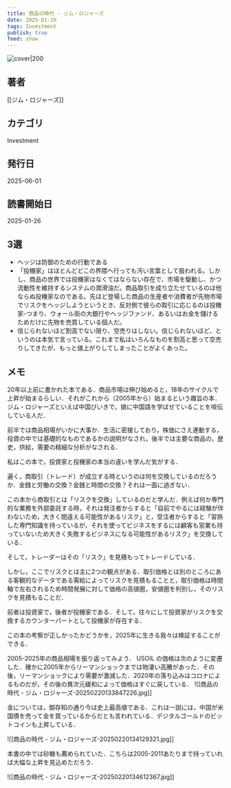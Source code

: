 ```yaml
---
title: 商品の時代 - ジム・ロジャーズ
date: 2025-01-26
tags: Investment
publish: true
feed: show
---
```

![cover|200](https://m.media-amazon.com/images/I/51D96FNWACL.jpg)
## 著者
[[ジム・ロジャーズ]]
## カテゴリ
Investment
## 発行日
2025-06-01
## 読書開始日
2025-01-26

## 3選
- ヘッジは防御のための行動である
- 「投機家」はほとんどどこの界隈へ行っても汚い言葉として扱われる。しかし、商品の世界では投機家はなくてはならない存在で、市場を駆動し、かつ流動性を維持するシステムの潤滑油だ。商品取引を成り立たせているのは他ならぬ投機家なのである。先ほど登場した商品の生産者や消費者が先物市場でリスクをヘッジしようというとき、反対側で彼らの取引に応じるのは投機家-つまり、ウォール街の大銀行やヘッジファンド、あるいはお金を儲けるためだけに先物を売買している個人だ。
- 信じられないほど割高でない限り、空売りはしない。信じられないほど、というのは本気で言っている。これまで私はいろんなものを割高と思って空売りしてきたが、もっと値上がりしてしまったことがよくあった。

## メモ

20年以上前に書かれた本である．商品市場は伸び始めると，18年のサイクルで上昇が始まるらしい．それがこれから（2005年から）始まるという趣旨の本．ジム・ロジャーズといえば中国びいきで，娘に中国語を学ばせていることを喧伝している人だ．

前半では商品相場がいかに大事か．生活に密接しており，株価にさえ連動する，投資の中では基礎的なものであるかの説明がなされ，後半では主要な商品の，歴史，供給，需要の精細な分析がなされる．

私はこの本で，投資家と投機家の本当の違いを学んだ気がする．

遍く，商取引（トレード）が成立する時というのは何を交換しているのだろうか．金銭と労働の交換？金銭と時間の交換？それは一面に過ぎない．

この本から商取引とは「リスクを交換」しているのだと学んだ．例えば何か専門的な業務を外部委託する時，それは発注者からすると「自前でやるには経験が伴わないため，大きく間違える可能性があるリスク」と，受注者からすると「習熟した専門知識を持っているが，それを使ってビジネスをするには顧客も営業も持っていないため大きく失敗するビジネスになる可能性があるリスク」を交換している．

そして，トレーダーはその「リスク」を見積もってトレードしている．

しかし，ここでリスクとは主に2つの観点がある．取引価格とは別のところにある客観的なデータである需給によってリスクを見積もることと，取引価格は時間軸で左右されるため時間発展に対して価格の高値圏，安値圏を判別し，そのリスクを見積もることだ．

前者は投資家で，後者が投機家である．そして，往々にして投資家がリスクを交換するカウンターパートとして投機家が存在する．



この本の考察が正しかったかどうかを，2025年に生きる我々は検証することができる．

2005-2025年の商品相場を振り返ってみよう．
USOIL の価格は次のように変遷した．確かに2005年からリーマンショックまでは物凄い高騰があった．その後，リーマンショックにより需要が激減した．2020年の落ち込みはコロナによるものだが，その後の異次元緩和によって価格はすぐに戻している．
![[商品の時代 - ジム・ロジャーズ-20250220133847226.jpg]]

金については，御存知の通り今は史上最高値である．これは一説には，中国が米国債を売って金を買っているからだとも言われている．デジタルゴールドのビットコインも上昇している．

![[商品の時代 - ジム・ロジャーズ-20250220134129321.jpg]]

本書の中では砂糖も薦められていた．こちらは2005-2011あたりまで持っていれば大幅な上昇を見込めただろう．

![[商品の時代 - ジム・ロジャーズ-20250220134612367.jpg]]


